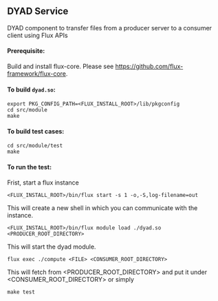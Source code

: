 ## DYAD Service

DYAD component to transfer files from a producer server to a consumer client using Flux APIs

#### Prerequisite:
Build and install flux-core. Please see https://github.com/flux-framework/flux-core.


#### To build `dyad.so`:

```
export PKG_CONFIG_PATH=<FLUX_INSTALL_ROOT>/lib/pkgconfig
cd src/module
make
```

#### To build test cases:

```
cd src/module/test
make
```

#### To run the test:

Frist, start a flux instance

```
<FLUX_INSTALL_ROOT>/bin/flux start -s 1 -o,-S,log-filename=out
```
This will create a new shell in which you can communicate with the instance.


```
<FLUX_INSTALL_ROOT>/bin/flux module load ./dyad.so <PRODUCER_ROOT_DIRECTORY>
```
This will start the dyad module.

```
flux exec ./compute <FILE> <CONSUMER_ROOT_DIRECTORY>
```
This will fetch <FILE> from <PRODUCER_ROOT_DIRECTORY> and put it under <CONSUMER_ROOT_DIRECTORY>
or simply
```
make test
```
